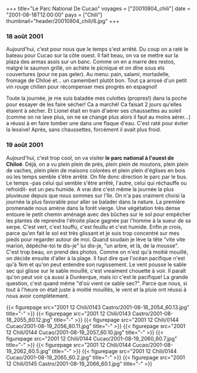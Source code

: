 +++
title="Le Parc National De Cucao"
voyages = ["20010804_chili"]
date = "2001-08-18T12:00:00"
pays = ["Chili"]
thumbnail="header/20010804_chili/6.jpg"
+++
### 18 août 2001

Aujourd'hui, c'est pour nous que le temps s'est arrêté. Du coup on a raté le 
bateau pour Cucao sur la côte ouest. Il fait beau, on va se mettre sur la plaza 
des armas assis sur un banc. Comme on en a marre des restos, malgré le saumon 
grillé, on achète le picnique et on dîne sous els couvertures (pour ne pas geler). 
Au menu: pain, salami, mortadelle, fromage de Chiloé et... un camembert plutôt 
bon. Tout ça arrosé d'un petit vin rouge chilien pour récompenser mes progrès 
en espagnol!

Toute la journée, je me suis baladée mes culottes (propres!) dans la poche 
pour essayer de les faire sécher! Ca a marché! Ca faisait 2 jours qu'elles étaient 
à sécher. Et Lionel était en train d'aérer ses chaussettes au soleil (comme 
on ne lave plus, on ne se change plus alors il faut au moins aérer...) a réussi 
à en faire tomber une dans une flaque d'eau. C'est raté pour éviter la lessive! 
Après, sans chaussettes, forcément il avait plus froid.

### 19 août 2001

Aujourd'hui, c'est trop cool, on va visiter<b> le parc national à l'ouest de 
Chiloé</b>. Déjà, on a vu plein plein de prés, plein plein de moutons, plein 
plein de vaches, plein plein de maisons colorées et plein plein d'églises en 
bois où les temps semble s'être arrêté. On file donc direction le parc par le 
bus. Le temps -pas celui qui semble s'être arrêté, l'autre, celui qui réchauffe 
ou refroidit- est un peu humide. A vrai dire c'est même la journée la plus pluvieuse 
depuis que nous sommes sur l'île. On n'a pas vraiment choisi la journée la plus 
favorable pour aller se balader dans la nature. La première promenade nous amène 
dans la forêt vierge. Une végétation très dense entoure le petit chemin aménagé 
avec des bûches sur le sol pour empêcher les plantes de reprendre l'étroite 
place gagnée par l'homme à la sueur de sa serpe. C'est vert, c'est touffu, c'est 
feuillu et c'est humide. Enfin je crois, parce qu'en fait le sol est très glissant 
et je suis trop concentré sur mes pieds pour regarder autour de moi. Quand soudain 
je lève la tête "vite vite marion, dépêche-toi te dis-je" lui dis-je, "un arbre, 
et là, de la mousse". C'est trop beau, on prend des photos. Comme on n'est qu'à 
moitié mouillé, on décide ensuite d'aller à la plage. Il faut dire que l'océan 
pacifique n'est qu'à 1km et qu'on peut entendre son rugissement. Le vent pousse 
le sable sec qui glisse sur le sable mouillé, c'est vreaiment chouette à voir. 
Il paraît qu'on peut voir ça aussi à Dunkerque, mais ici c'est le pacifique! 
La grande question, c'est quand même "d'où vient ce sable sec?". Parce que nous, 
si tout à l'heure on était juste à moitié mouillés, le vent et la pluie ont 
réussi à nous avoir complètement.


{{< figurepage src="2001 12 Chili/0143 Castro/2001-08-18_2054_60.13.jpg" title="-"  >}}
{{< figurepage src="2001 12 Chili/0143 Castro/2001-08-18_2055_60.12.jpg" title="-"  >}}
{{< figurepage src="2001 12 Chili/0144 Cucao/2001-08-19_2056_60.11.jpg" title="-"  >}}
{{< figurepage src="2001 12 Chili/0144 Cucao/2001-08-19_2057_60.10.jpg" title="-"  >}}
{{< figurepage src="2001 12 Chili/0144 Cucao/2001-08-19_2060_60.7.jpg" title="-"  >}}
{{< figurepage src="2001 12 Chili/0144 Cucao/2001-08-19_2062_60.5.jpg" title="-"  >}}
{{< figurepage src="2001 12 Chili/0144 Cucao/2001-08-19_2065_60.2.jpg" title="-"  >}}
{{< figurepage src="2001 12 Chili/0145 Castro/2001-08-19_2066_60.1.jpg" title="-"  >}}


